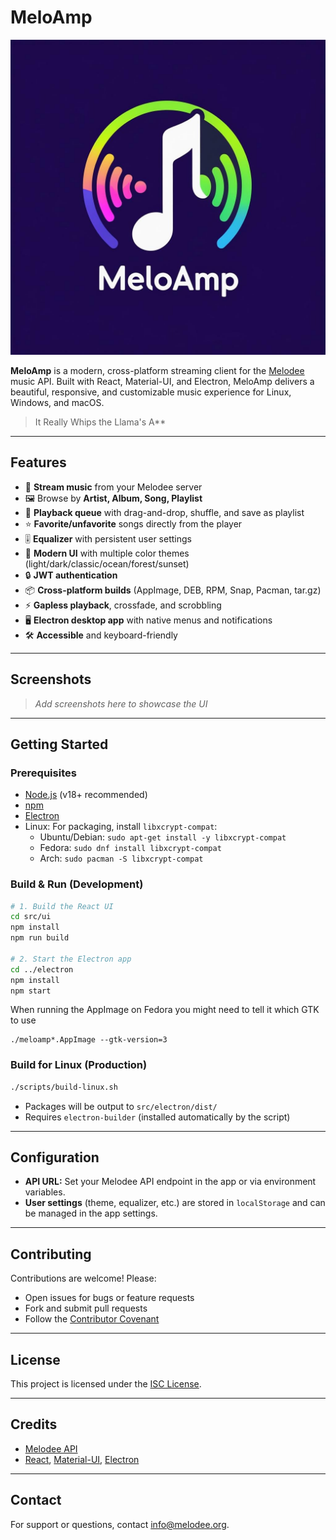 # MeloAmp

![MeloAmp Logo](graphics/logo.png)

**MeloAmp** is a modern, cross-platform streaming client for the [Melodee](https://melodee.org) music API. Built with React, Material-UI, and Electron, MeloAmp delivers a beautiful, responsive, and customizable music experience for Linux, Windows, and macOS.

> It Really Whips the Llama's A**

---

## Features

- 🎵 **Stream music** from your Melodee server
- 🖼️ Browse by **Artist, Album, Song, Playlist**
- 📝 **Playback queue** with drag-and-drop, shuffle, and save as playlist
- ⭐ **Favorite/unfavorite** songs directly from the player
- 🎚️ **Equalizer** with persistent user settings
- 🌈 **Modern UI** with multiple color themes (light/dark/classic/ocean/forest/sunset)
- 🔒 **JWT authentication**
- 📦 **Cross-platform builds** (AppImage, DEB, RPM, Snap, Pacman, tar.gz)
- ⚡ **Gapless playback**, crossfade, and scrobbling
- 🖥️ **Electron desktop app** with native menus and notifications
- 🛠️ **Accessible** and keyboard-friendly

---

## Screenshots

> _Add screenshots here to showcase the UI_

---

## Getting Started

### Prerequisites
- [Node.js](https://nodejs.org/) (v18+ recommended)
- [npm](https://www.npmjs.com/)
- [Electron](https://www.electronjs.org/)
- Linux: For packaging, install `libxcrypt-compat`:
  - Ubuntu/Debian: `sudo apt-get install -y libxcrypt-compat`
  - Fedora: `sudo dnf install libxcrypt-compat`
  - Arch: `sudo pacman -S libxcrypt-compat`

### Build & Run (Development)

```sh
# 1. Build the React UI
cd src/ui
npm install
npm run build

# 2. Start the Electron app
cd ../electron
npm install
npm start
```
When running the AppImage on Fedora you might need to tell it which GTK to use 
```
./meloamp*.AppImage --gtk-version=3
```

### Build for Linux (Production)

```sh
./scripts/build-linux.sh
```
- Packages will be output to `src/electron/dist/`
- Requires `electron-builder` (installed automatically by the script)

---

## Configuration
- **API URL:** Set your Melodee API endpoint in the app or via environment variables.
- **User settings** (theme, equalizer, etc.) are stored in `localStorage` and can be managed in the app settings.

---

## Contributing

Contributions are welcome! Please:
- Open issues for bugs or feature requests
- Fork and submit pull requests
- Follow the [Contributor Covenant](https://www.contributor-covenant.org/)

---

## License

This project is licensed under the [ISC License](LICENSE).

---

## Credits
- [Melodee API](https://melodee.org)
- [React](https://reactjs.org/), [Material-UI](https://mui.com/), [Electron](https://www.electronjs.org/)

---

## Contact

For support or questions, contact [info@melodee.org](mailto:info@melodee.org).
